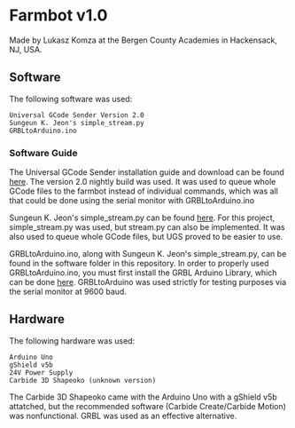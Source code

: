 # Farmbot v1.0

Made by Lukasz Komza at the Bergen County Academies in Hackensack, NJ, USA.

## Software

The following software was used:

```
Universal GCode Sender Version 2.0
Sungeun K. Jeon's simple_stream.py
GRBLtoArduino.ino
```

### Software Guide

The Universal GCode Sender installation guide and download can be found [here](https://winder.github.io/ugs_website/). The version 2.0 nightly build was used. It was used to queue whole GCode files to the farmbot instead of individual commands, which was all that could be done using the serial monitor with GRBLtoArduino.ino

Sungeun K. Jeon's simple_stream.py can be found [here](https://github.com/grbl/grbl/tree/master/doc/script). For this project, simple_stream.py was used, but stream.py can also be implemented. It was also used to queue whole GCode files, but UGS proved to be easier to use.

GRBLtoArduino.ino, along with Sungeun K. Jeon's simple_stream.py, can be found in the software folder in this repository. In order to properly used GRBLtoArduino.ino, you must first install the GRBL Arduino Library, which can be done [here](https://blog.protoneer.co.nz/grbl-arduino-library/). GRBLtoArduino was used strictly for testing purposes via the serial monitor at 9600 baud.

## Hardware
The following hardware was used:

```
Arduino Uno
gShield v5b
24V Power Supply
Carbide 3D Shapeoko (unknown version)
```
The Carbide 3D Shapeoko came with the Arduino Uno with a gShield v5b attatched, but the recommended software (Carbide Create/Carbide Motion) was nonfunctional. GRBL was used as an effective alternative.
